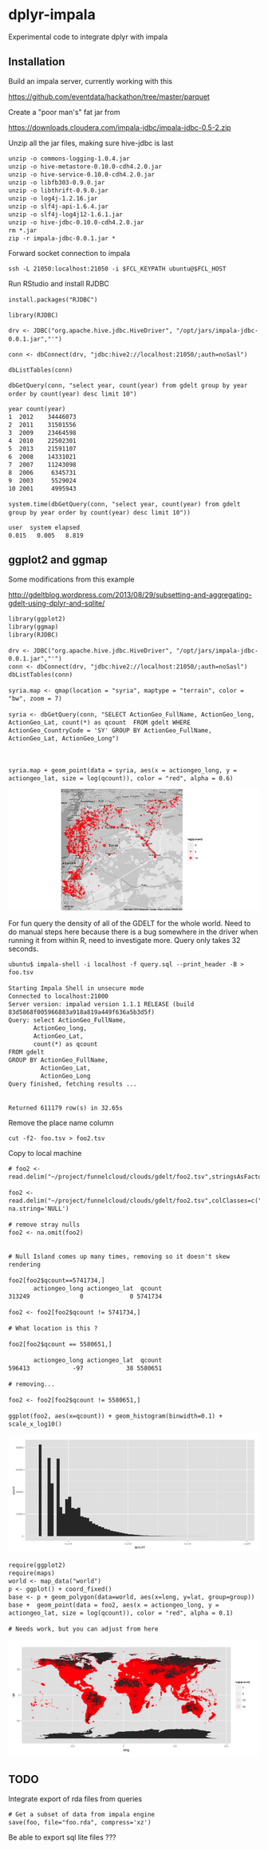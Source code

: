 # dplyr-impala 

Experimental code to integrate dplyr with impala 




## Installation 

Build an impala server, currently working with this 

https://github.com/eventdata/hackathon/tree/master/parquet


Create a "poor man's" fat jar from 

https://downloads.cloudera.com/impala-jdbc/impala-jdbc-0.5-2.zip

Unzip all the jar files, making sure hive-jdbc is last

    unzip -o commons-logging-1.0.4.jar 
    unzip -o hive-metastore-0.10.0-cdh4.2.0.jar 
    unzip -o hive-service-0.10.0-cdh4.2.0.jar 
    unzip -o libfb303-0.9.0.jar 
    unzip -o libthrift-0.9.0.jar 
    unzip -o log4j-1.2.16.jar 
    unzip -o slf4j-api-1.6.4.jar 
    unzip -o slf4j-log4j12-1.6.1.jar 
    unzip -o hive-jdbc-0.10.0-cdh4.2.0.jar
    rm *.jar 
    zip -r impala-jdbc-0.0.1.jar *



Forward socket connection to impala 

    ssh -L 21050:localhost:21050 -i $FCL_KEYPATH ubuntu@$FCL_HOST


Run RStudio and install RJDBC

`install.packages("RJDBC")`

`library(RJDBC)`

`drv <- JDBC("org.apache.hive.jdbc.HiveDriver", "/opt/jars/impala-jdbc-0.0.1.jar","'")`

`conn <- dbConnect(drv, "jdbc:hive2://localhost:21050/;auth=noSasl")`

`dbListTables(conn)`

`dbGetQuery(conn, "select year, count(year) from gdelt group by year order by count(year) desc limit 10")`

    year count(year)
    1  2012    34446073
    2  2011    31501556
    3  2009    23464598
    4  2010    22502301
    5  2013    21591107
    6  2008    14331021
    7  2007    11243098
    8  2006     6345731
    9  2003     5529024
    10 2001     4995943

`system.time(dbGetQuery(conn, "select year, count(year) from gdelt group by year order by count(year) desc limit 10"))`

    user  system elapsed 
    0.015   0.005   8.819 


## ggplot2 and ggmap

Some modifications from this example 

http://gdeltblog.wordpress.com/2013/08/29/subsetting-and-aggregating-gdelt-using-dplyr-and-sqlite/

    library(ggplot2)
    library(ggmap)
    library(RJDBC)

    drv <- JDBC("org.apache.hive.jdbc.HiveDriver", "/opt/jars/impala-jdbc-0.0.1.jar","'")
    conn <- dbConnect(drv, "jdbc:hive2://localhost:21050/;auth=noSasl")
    dbListTables(conn)

    syria.map <- qmap(location = "syria", maptype = "terrain", color = "bw", zoom = 7)

    syria <- dbGetQuery(conn, "SELECT ActionGeo_FullName, ActionGeo_long, ActionGeo_Lat, count(*) as qcount  FROM gdelt WHERE ActionGeo_CountryCode = 'SY' GROUP BY ActionGeo_FullName, ActionGeo_Lat, ActionGeo_Long")

    

    syria.map + geom_point(data = syria, aes(x = actiongeo_long, y = actiongeo_lat, size = log(qcount)), color = "red", alpha = 0.6)


![syria_impala](syria_impala.png)



For fun query the density of all of the GDELT for the whole world. Need to do 
manual steps here because there is a bug somewhere in the driver when running it from within R, need to investigate more. Query only takes 32 seconds.

    ubuntu$ impala-shell -i localhost -f query.sql --print_header -B > foo.tsv

    Starting Impala Shell in unsecure mode
    Connected to localhost:21000
    Server version: impalad version 1.1.1 RELEASE (build 83d5868f005966883a918a819a449f636a5b3d5f)
    Query: select ActionGeo_FullName,
           ActionGeo_long,
           ActionGeo_Lat,
           count(*) as qcount
    FROM gdelt
    GROUP BY ActionGeo_FullName,
             ActionGeo_Lat,
             ActionGeo_Long
    Query finished, fetching results ...


    Returned 611179 row(s) in 32.65s


Remove the place name column 

    cut -f2- foo.tsv > foo2.tsv


Copy to local machine

         
    # foo2 <- read.delim("~/project/funnelcloud/clouds/gdelt/foo2.tsv",stringsAsFactors=F)

    foo2 <- read.delim("~/project/funnelcloud/clouds/gdelt/foo2.tsv",colClasses=c("numeric","numeric","numeric"), na.string='NULL')

    # remove stray nulls
    foo2 <- na.omit(foo2)

    
    # Null Island comes up many times, removing so it doesn't skew rendering
  
    foo2[foo2$qcount==5741734,]
           actiongeo_long actiongeo_lat  qcount 
    313249              0             0 5741734

    foo2 <- foo2[foo2$qcount != 5741734,]

    # What location is this ?

    foo2[foo2$qcount == 5580651,]

           actiongeo_long actiongeo_lat  qcount
    596413            -97            38 5580651
    
    # removing...

    foo2 <- foo2[foo2$qcount != 5580651,]

    ggplot(foo2, aes(x=qcount)) + geom_histogram(binwidth=0.1) + scale_x_log10()
    
![hist_of_counts](hist_of_counts.png)
    

    require(ggplot2)
    require(maps)
    world <- map_data("world")
    p <- ggplot() + coord_fixed()
    base <- p + geom_polygon(data=world, aes(x=long, y=lat, group=group))
    base +  geom_point(data = foo2, aes(x = actiongeo_long, y = actiongeo_lat, size = log(qcount)), color = "red", alpha = 0.1)

    # Needs work, but you can adjust from here

![world_gdelt](world_gdelt.png)

    







## TODO

Integrate export of rda files from queries 

    # Get a subset of data from impala engine 
    save(foo, file="foo.rda", compress='xz')
    
Be able to export sql lite files ???



